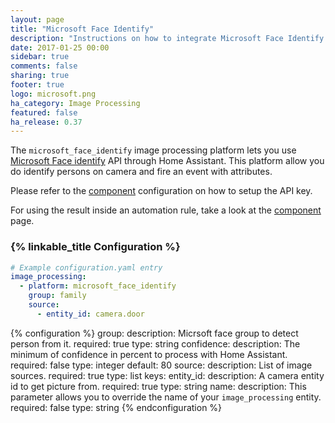 ```yaml
---
layout: page
title: "Microsoft Face Identify"
description: "Instructions on how to integrate Microsoft Face Identify into Home Assistant."
date: 2017-01-25 00:00
sidebar: true
comments: false
sharing: true
footer: true
logo: microsoft.png
ha_category: Image Processing
featured: false
ha_release: 0.37
---
```


The `microsoft_face_identify` image processing platform lets you use
[Microsoft Face identify](https://www.microsoft.com/cognitive-services/en-us/)
API through Home Assistant. This platform allow you do identify persons on
camera and fire an event with attributes.

Please refer to the [component](/components/microsoft_face/) configuration on
how to setup the API key.

For using the result inside an automation rule,
take a look at the [component](/components/image_processing/) page.

### {% linkable_title Configuration %}

```yaml
# Example configuration.yaml entry
image_processing:
  - platform: microsoft_face_identify
    group: family
    source:
      - entity_id: camera.door
```

{% configuration %}
group:
  description: Micrsoft face group to detect person from it.
  required: true
  type: string
confidence:
  description: The minimum of confidence in percent to process with Home Assistant.
  required: false
  type: integer
  default: 80
source:
  description: List of image sources.
  required: true
  type: list
  keys:
    entity_id:
      description: A camera entity id to get picture from.
      required: true
      type: string
    name:
      description: This parameter allows you to override the name of your `image_processing` entity.
      required: false
      type: string
{% endconfiguration %}
